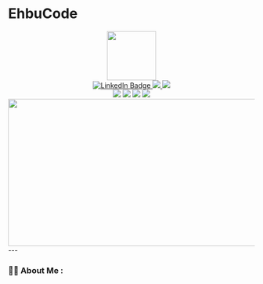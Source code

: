 # EhbuCode
<div id="header" align="center"> 
  <img src="https://media.giphy.com/media/HwBlFQZFcAoUcPHZdX/giphy.gif" width="100"/>
  <div id="badges">
  <a href="https://www.linkedin.com/in/haitruong1420/">
    <img src="https://img.shields.io/badge/LinkedIn-blue?style=for-the-badge&logo=linkedin&logoColor=white" alt="LinkedIn Badge"/>
  </a>
  <a href="https://www.facebook.com/h1812081/">
    <img src="https://img.shields.io/badge/Facebook-1877F2?style=for-the-badge&logo=facebook&logoColor=white"/>
  </a>
    <img src="https://img.shields.io/badge/Gmail-D14836?style=for-the-badge&logo=gmail&logoColor=white"/>
  <div>
    <img src="https://img.shields.io/badge/IntelliJ_IDEA-000000.svg?style=for-the-badge&logo=intellij-idea&logoColor=white"/>
    <img src="https://img.shields.io/badge/Spring-6DB33F?style=for-the-badge&logo=spring&logoColor=white"/>
    <img src="https://img.shields.io/badge/MySQL-00000F?style=for-the-badge&logo=mysql&logoColor=white"/>
    <img src="https://img.shields.io/badge/json%20web%20tokens-323330?style=for-the-badge&logo=json-web-tokens&logoColor=pink"/>
  </div>
</div>
</div>
<div align="center">
  <img src="https://media.giphy.com/media/dWesBcTLavkZuG35MI/giphy.gif" width="600" height="300"/>
</div>
---

### :woman_technologist: About Me :
